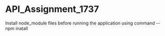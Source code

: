# API_Assignment_1737

Install node_module files before running the application using command  --  npm inatall
